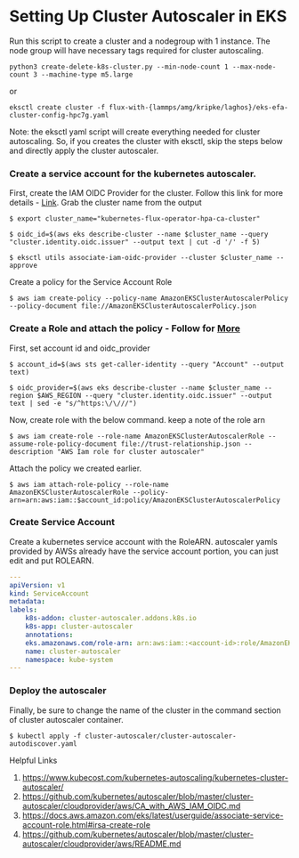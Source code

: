 # Setting Up Cluster Autoscaler in EKS
Run this script to create a cluster and a nodegroup with 1 instance. The node group will have necessary tags required for cluster autoscaling.

```console
python3 create-delete-k8s-cluster.py --min-node-count 1 --max-node-count 3 --machine-type m5.large
```
or
```console
eksctl create cluster -f flux-with-{lammps/amg/kripke/laghos}/eks-efa-cluster-config-hpc7g.yaml
```

Note: the eksctl yaml script will create everything needed for cluster autoscaling. So, if you creates the cluster with eksctl, skip the steps below and directly apply the cluster autoscaler.

### Create a service account for the kubernetes autoscaler.

First, create the IAM OIDC Provider for the cluster. Follow this link for more details - [Link](https://docs.aws.amazon.com/eks/latest/userguide/enable-iam-roles-for-service-accounts.html). Grab the cluster name from the output

```console
$ export cluster_name="kubernetes-flux-operator-hpa-ca-cluster"

$ oidc_id=$(aws eks describe-cluster --name $cluster_name --query "cluster.identity.oidc.issuer" --output text | cut -d '/' -f 5)

$ eksctl utils associate-iam-oidc-provider --cluster $cluster_name --approve
```

Create a policy for the Service Account Role

```console
$ aws iam create-policy --policy-name AmazonEKSClusterAutoscalerPolicy --policy-document file://AmazonEKSClusterAutoscalerPolicy.json
```

### Create a Role and attach the policy - Follow for [More](https://docs.aws.amazon.com/eks/latest/userguide/associate-service-account-role.html#irsa-create-role)

First, set account id and oidc_provider
```console
$ account_id=$(aws sts get-caller-identity --query "Account" --output text)

$ oidc_provider=$(aws eks describe-cluster --name $cluster_name --region $AWS_REGION --query "cluster.identity.oidc.issuer" --output text | sed -e "s/^https:\/\///")
```

Now, create role with the below command. keep a note of the role arn
```console
$ aws iam create-role --role-name AmazonEKSClusterAutoscalerRole --assume-role-policy-document file://trust-relationship.json --description "AWS Iam role for cluster autoscaler"
```

Attach the policy we created earlier.
```console
$ aws iam attach-role-policy --role-name AmazonEKSClusterAutoscalerRole --policy-arn=arn:aws:iam::$account_id:policy/AmazonEKSClusterAutoscalerPolicy
```

### Create Service Account
Create a kubernetes service account with the RoleARN. autoscaler yamls provided by AWSs already have the service account portion, you can just edit and put ROLEARN.

```yaml
---
apiVersion: v1
kind: ServiceAccount
metadata:
labels:
    k8s-addon: cluster-autoscaler.addons.k8s.io
    k8s-app: cluster-autoscaler
    annotations:
    eks.amazonaws.com/role-arn: arn:aws:iam::<account-id>:role/AmazonEKSClusterAutoscalerRole
    name: cluster-autoscaler
    namespace: kube-system
---
```
### Deploy the autoscaler
Finally, be sure to change the name of the cluster in the command section of cluster autoscaler container.

```console
$ kubectl apply -f cluster-autoscaler/cluster-autoscaler-autodiscover.yaml
```

Helpful Links
1. https://www.kubecost.com/kubernetes-autoscaling/kubernetes-cluster-autoscaler/
2. https://github.com/kubernetes/autoscaler/blob/master/cluster-autoscaler/cloudprovider/aws/CA_with_AWS_IAM_OIDC.md
3. https://docs.aws.amazon.com/eks/latest/userguide/associate-service-account-role.html#irsa-create-role
4. https://github.com/kubernetes/autoscaler/blob/master/cluster-autoscaler/cloudprovider/aws/README.md
